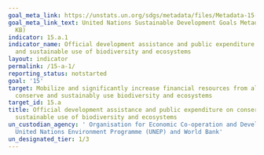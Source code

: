 ```yaml
---
goal_meta_link: https://unstats.un.org/sdgs/metadata/files/Metadata-15-0A-01.pdf
goal_meta_link_text: United Nations Sustainable Development Goals Metadata (PDF 207
  KB)
indicator: 15.a.1
indicator_name: Official development assistance and public expenditure on conservation
  and sustainable use of biodiversity and ecosystems
layout: indicator
permalink: /15-a-1/
reporting_status: notstarted
goal: '15'
target: Mobilize and significantly increase financial resources from all sources to
  conserve and sustainably use biodiversity and ecosystems
target_id: 15.a
title: Official development assistance and public expenditure on conservation and
  sustainable use of biodiversity and ecosystems
un_custodian_agency: ' Organisation for Economic Co-operation and Development (OECD),
  United Nations Environment Programme (UNEP) and World Bank'
un_designated_tier: 1/3
---
```

